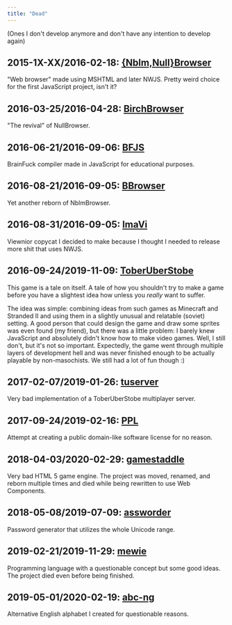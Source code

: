 ```yaml
---
title: "Dead"
---
```


(Ones I don't develop anymore and don't have any intention to develop
again)

## 2015-1X-XX/2016-02-18: [{Nblm,Null}Browser](https://gitlab.com/kirbykevinson/nblmbrowser)

"Web browser" made using MSHTML and later NWJS. Pretty weird choice
for the first JavaScript project, isn't it?

## 2016-03-25/2016-04-28: [BirchBrowser](https://gitlab.com/kirbykevinson/BirchBrowser)

"The revival" of NullBrowser.

## 2016-06-21/2016-09-06: [BFJS](https://gitlab.com/kirbykevinson/BFJS)

BrainFuck compiler made in JavaScript for educational purposes.

## 2016-08-21/2016-09-05: [BBrowser](https://gitlab.com/kirbykevinson/BBrowser)

Yet another reborn of NblmBrowser.

## 2016-08-31/2016-09-05: [ImaVi](https://gitlab.com/kirbykevinson/ImaVi)

Viewnior copycat I decided to make because I thought I needed to
release more shit that uses NWJS.

## 2016-09-24/2019-11-09: [ToberUberStobe](https://gitlab.com/kirbykevinson/ToberUberStobe)

This game is a tale on itself. A tale of how you shouldn't try to make
a game before you have a slightest idea how unless you *really* want
to suffer.

The idea was simple: combining ideas from such games as Minecraft and
Stranded II and using them in a slightly unusual and relatable
(soviet) setting. A good person that could design the game and draw
some sprites was even found (my friend), but there was a little
problem: I barely knew JavaScript and absolutely didn't know how to
make video games. Well, I still don't, but it's not so important.
Expectedly, the game went through multiple layers of development hell
and was never finished enough to be actually playable by
non-masochists. We still had a lot of fun though :)

## 2017-02-07/2019-01-26: [tuserver](https://gitlab.com/kirbykevinson/tuserver)

Very bad implementation of a ToberUberStobe multiplayer server.

## 2017-09-24/2019-02-16: [PPL](https://gitlab.com/kirbykevinson/PPL)

Attempt at creating a public domain-like software license for no
reason.

## 2018-04-03/2020-02-29: [gamestaddle](https://gitlab.com/kirbykevinson/gamestaddle)

Very bad HTML 5 game engine. The project was moved, renamed, and
reborn multiple times and died while being rewritten to use Web
Components.

## 2018-05-08/2019-07-09: [assworder](https://gitlab.com/kirbykevinson/assworder)

Password generator that utilizes the whole Unicode range.

## 2019-02-21/2019-11-29: [mewie](https://gitlab.com/kirbykevinson/mewie)

Programming language with a questionable concept but some good ideas.
The project died even before being finished.

## 2019-05-01/2020-02-19: [abc-ng](https://gitlab.com/kirbykevinson/abc-ng)

Alternative English alphabet I created for questionable reasons.

